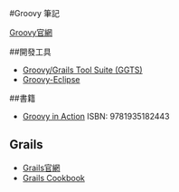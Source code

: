 #Groovy 筆記

[Groovy官網](http://www.groovy-lang.org/)  

##開發工具
* [Groovy/Grails Tool Suite (GGTS)](https://spring.io/tools/ggts/all)
* [Groovy-Eclipse](https://github.com/groovy/groovy-eclipse/wiki)

##書籍
* [Groovy in Action](https://www.manning.com/books/groovy-in-action-second-edition) ISBN: 9781935182443 

## Grails
* [Grails官網](https://grails.org/index.html)
* [Grails Cookbook](http://grails.asia/)
